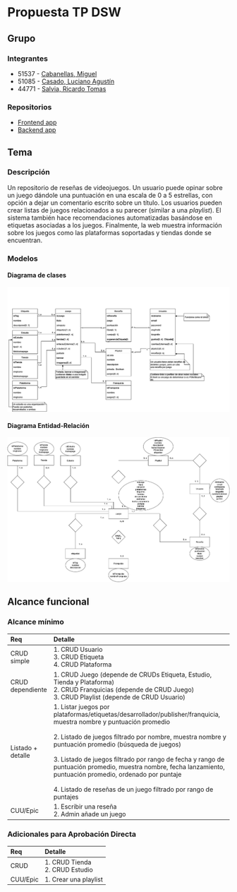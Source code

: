 # Propuesta TP DSW
## Grupo
### Integrantes
- 51537 - [Cabanellas, Miguel](https://github.com/maig0l)
- 51085 - [Casado, Luciano Agustín](https://github.com/luchocsd)
- 44771 - [Salvia, Ricardo Tomas](https://github.com/rst5150)

### Repositorios
- [Frontend app](https://github.com/maig0l/utn-dsw-front)
- [Backend app](https://github.com/maig0l/utn-dsw-back)

## Tema
### Descripción
Un repositorio de reseñas de videojuegos. Un usuario puede opinar sobre un juego dándole una puntuación en una escala de 0 a 5 estrellas, con opción a dejar un comentario escrito sobre un título. Los usuarios pueden crear listas de juegos relacionados a su parecer (similar a una *playlist*). El sistema también hace recomendaciones automatizadas basándose en etiquetas asociadas a los juegos. Finalmente, la web muestra información sobre los juegos como las plataformas soportadas y tiendas donde se encuentran.

### Modelos
#### Diagrama de clases
![Diagrama de Clases](DC_v1.1.png)


#### Diagrama Entidad-Relación
![Diagrama de Entidad-Relación](DER_v1.1.png)

## Alcance funcional
### Alcance mínimo

|Req|Detalle|
|:-|:-|
| CRUD simple       | 1. CRUD Usuario<br>3. CRUD Etiqueta<br>4. CRUD Plataforma|
| CRUD dependiente  | 1. CRUD Juego (depende de CRUDs Etiqueta, Estudio, Tienda y Plataforma)<br>2. CRUD Franquicias (depende de CRUD Juego)<br>3. CRUD Playlist (depende de CRUD Usuario)|
| Listado + detalle | 1. Listar juegos por plataformas/etiquetas/desarrollador/publisher/franquicia, muestra nombre y puntuación promedio<br>    <br>2. Listado de juegos filtrado por nombre, muestra nombre y puntuación promedio (búsqueda de juegos)<br>    <br>3. Listado de juegos filtrado por rango de fecha y rango de puntuación promedio, muestra nombre, fecha lanzamiento, puntuación promedio, ordenado por puntaje<br>    <br>4. Listado de reseñas de un juego filtrado por rango de puntajes<br> |
| CUU/Epic          | 1. Escribir una reseña<br>2. Admin añade un juego|

### Adicionales para Aprobación Directa
|Req|Detalle|
|:-|:-|
|CRUD     | 1. CRUD Tienda<br>2. CRUD Estudio |
|CUU/Epic | 1. Crear una playlist             |